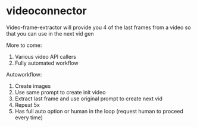# videoconnector

Video-frame-extractor will provide you 4 of the last frames from a video so that you can use in the next vid gen

More to come:
1. Various video API callers
2. Fully automated workflow

Autoworkflow:
1. Create images
2. Use same prompt to create init video
3. Extract last frame and use original prompt to create next vid
4. Repeat 5x
5. Has full auto option or human in the loop (request human to proceed every time)
